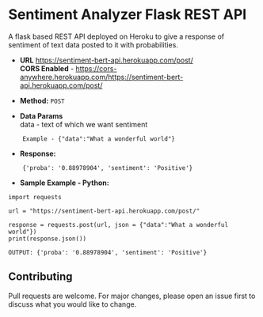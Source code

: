 # Sentiment Analyzer Flask REST API 

A flask based REST API deployed on Heroku to give a response of sentiment of text data posted to it with probabilities.

* **URL**
  https://sentiment-bert-api.herokuapp.com/post/ <br> 
  **CORS Enabled** - https://cors-anywhere.herokuapp.com/https://sentiment-bert-api.herokuapp.com/post/

* **Method:**
   `POST` 

* **Data Params** <br>
    data - text of which we want sentiment
```
    Example - {"data":"What a wonderful world"}
```

* **Response:**
```
    {'proba': '0.88978904', 'sentiment': 'Positive'}
  ```
* **Sample Example - Python:**
```
import requests

url = "https://sentiment-bert-api.herokuapp.com/post/"

response = requests.post(url, json = {"data":"What a wonderful world"})
print(response.json())

OUTPUT: {'proba': '0.88978904', 'sentiment': 'Positive'}
```


## Contributing
Pull requests are welcome. For major changes, please open an issue first to discuss what you would like to change.
